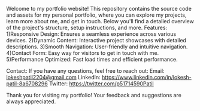 Welcome to my portfolio website! This repository contains the source code and assets for my personal portfolio, where you can explore my projects, learn more about me, and get in touch. Below you'll find a detailed overview of the project's structure, setup instructions, and more.
Features:
1)Responsive Design: Ensures a seamless experience across various devices.
2)Dynamic Content: Interactive project showcases with detailed descriptions.
3)Smooth Navigation: User-friendly and intuitive navigation.
4)Contact Form: Easy way for visitors to get in touch with me.
5)Performance Optimized: Fast load times and efficient performance.

Contact:
If you have any questions, feel free to reach out:
Email: lokeshpatil2204@gmail.com
LinkedIn: https://www.linkedin.com/in/lokesh-patil-8a6708296
Twitter: https://twitter.com/p51714590Patil

Thank you for visiting my portfolio! Your feedback and suggestions are always appreciated.
